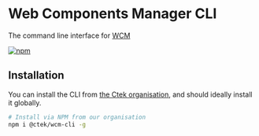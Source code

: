 # Web Components Manager CLI

The command line interface for [WCM](https://www.npmjs.com/package/@ctek/wcm)

[![npm](https://img.shields.io/npm/v/@ctek/wcm-cli.svg?style=flat-square)](https://www.npmjs.com/package/@ctek/wcm-cli)

## Installation
You can install the CLI from [the Ctek organisation](https://www.npmjs.com/org/ctek), and should ideally install it globally.

```bash
# Install via NPM from our organisation
npm i @ctek/wcm-cli -g
```
